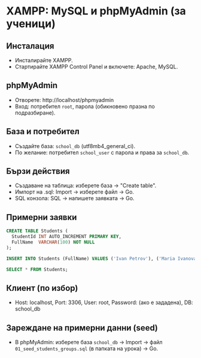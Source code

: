 # XAMPP: MySQL и phpMyAdmin (за ученици)

## Инсталация
- Инсталирайте XAMPP.
- Стартирайте XAMPP Control Panel и включете: Apache, MySQL.

## phpMyAdmin
- Отворете: http://localhost/phpmyadmin
- Вход: потребител `root`, парола (обикновено празна по подразбиране).

## База и потребител
- Създайте база: `school_db` (utf8mb4_general_ci).
- По желание: потребител `school_user` с парола и права за `school_db`.

## Бързи действия
- Създаване на таблица: изберете база → "Create table".
- Импорт на .sql: Import → изберете файл → Go.
- SQL конзола: SQL → напишете заявката → Go.

## Примерни заявки
```sql
CREATE TABLE Students (
  StudentId INT AUTO_INCREMENT PRIMARY KEY,
  FullName  VARCHAR(100) NOT NULL
);

INSERT INTO Students (FullName) VALUES ('Ivan Petrov'), ('Maria Ivanova');

SELECT * FROM Students;
```

## Клиент (по избор)
- Host: localhost, Port: 3306, User: root, Password: (ако е зададена), DB: school_db

## Зареждане на примерни данни (seed)
- В phpMyAdmin: изберете база `school_db` → Import → файл `01_seed_students_groups.sql` (в папката на урока) → Go.
